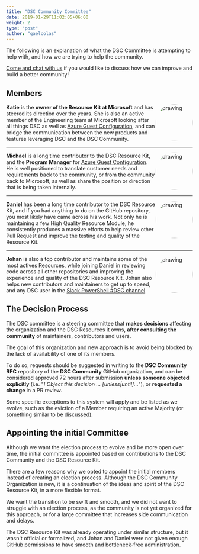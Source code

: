 ```yaml
---
title: "DSC Community Committee"
date: 2019-01-29T11:02:05+06:00
weight: 2
type: "post"
author: "gaelcolas"
---
```


The following is an explanation of what the DSC Committee is attempting to help
with, and how we are trying to help the community.

[Come and chat with us](/community/contact/) if you would like to discuss how
we can improve and build a better community!

## Members

<a href="https://github.com/kwirkykat" target="_blank"><img src="https://avatars0.githubusercontent.com/u/6372220?s=400&v=4" alt="drawing" style="width:100px; display:block; float: right; margin-left: auto;margin-right:auto; padding-left: 0px; border-radius:50%" /></a>

**Katie** is the **owner of the Resource Kit at Microsoft** and has steered
its direction over the years. She is also an active member of the Engineering
team at Microsoft looking after all things DSC as well as
[Azure Guest Configuration](https://docs.microsoft.com/en-us/azure/governance/policy/concepts/guest-configuration),
and can bridge the communication between the new products and features
leveraging DSC and the DSC Community.

<hr />
<a href="https://github.com/mgreenegit" target="_blank"><img src="https://avatars1.githubusercontent.com/u/5178939?s=400&v=4" alt="drawing" style="width:100px; display:block; float: right; margin-left: auto;margin-right:auto; padding-left: 0px; border-radius:50%" /></a>

**Michael** is a long time contributor to the DSC Resource Kit, and the
**Program Manager** for [Azure Guest Configuration](https://docs.microsoft.com/en-us/azure/governance/policy/concepts/guest-configuration).
He is well positioned to translate customer needs and requirements back to the
community, or from the community back to Microsoft, as well as share the
position or direction that is being taken internally.

<hr />
<a href="https://github.com/plagueho" target="_blank"><img src="https://avatars0.githubusercontent.com/u/7589164?s=400&v=4" alt="drawing" style="width:100px; display:block; float: right; margin-left: auto;margin-right:auto; padding-left: 0px; border-radius:50%" /></a>

**Daniel** has been a long time contributor to the DSC Resource Kit, and if you
had anything to do on the GitHub repository, you most likely have came across
his work. Not only he is maintaining a few High Quality Resource Module, he
consistently produces a massive efforts to help review other Pull Request and
improve the testing and quality of the Resource Kit.

<hr />
<a href="https://github.com/johlju" target="_blank"><img src="https://avatars3.githubusercontent.com/u/7189721?s=400&v=4" alt="drawing" style="width:100px; display:block; float: right; margin-left: auto;margin-right:auto; padding-left: 0px; border-radius:50%" /></a>

**Johan** is also a top contributor and maintains some of the most actives
Resources, while joining Daniel in reviewing code across all other repositories
and improving the experience and quality of the DSC Resource Kit. Johan also
helps new contributors and maintainers to get up to speed, and any DSC user in
the [Slack PowerShell #DSC channel](/community/contact/)

## The Decision Process

The DSC committee is a steering committee that **makes decisions** affecting
the organization and the DSC Resources it owns, **after consulting the community**
of maintainers, contributors and users.

The goal of this organization and new approach is to avoid being blocked by the
lack of availability of one of its members.

To do so, requests should be suggested in writing to the **DSC Community RFC**
repository of the **DSC Community** GitHub organization, and **can** be
considered approved 72 hours after submission
**unless someone objected explicitly**
(i.e. "_I Object this decision ... [unless|until]..._"), or **requested a change**
in a PR review.

Some specific exceptions to this system will apply and be listed as we evolve,
such as the eviction of a Member requiring an active Majority (or something
similar to be discussed).

## Appointing the initial Committee

Although we want the election process to evolve and be more open over time, the
initial committee is appointed based on contributions to the DSC Community and
the DSC Resource Kit.

There are a few reasons why we opted to appoint the initial members instead of
creating an election process. Although the DSC Community Organization is new,
it is a continuation of the ideas and spirit of the DSC Resource Kit, in a more
flexible format.

We want the transition to be swift and smooth, and we did not want to struggle
with an election process, as the community is not yet organized for this approach,
or for a large committee that increases side communication and delays.

The DSC Resource Kit was already operating under similar structure, but it wasn't
official or formalized, and Johan and Daniel were not given enough GitHub
permissions to have smooth and bottleneck-free administration.
